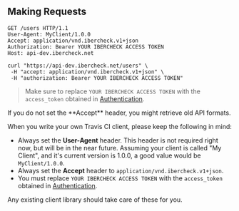 ## Making Requests

``` http
GET /users HTTP/1.1
User-Agent: MyClient/1.0.0
Accept: application/vnd.ibercheck.v1+json
Authorization: Bearer YOUR IBERCHECK ACCESS TOKEN
Host: api-dev.ibercheck.net
```

```shell
curl "https://api-dev.ibercheck.net/users" \
 -H "accept: application/vnd.ibercheck.v1+json" \
 -H "authorization: Bearer YOUR IBERCHECK ACCESS TOKEN"
```

> Make sure to replace `YOUR IBERCHECK ACCESS TOKEN` with the `access_token` obtained in [Authentication](#authentication).

<aside class="warning">
  If you do not set the **Accept** header, you might retrieve old API formats.
</aside>

When you write your own Travis CI client, please keep the following in mind:

* Always set the **User-Agent** header. This header is not required right now, but will be in the near future.
  Assuming your client is called "My Client", and it's current version is 1.0.0, a good value would be `MyClient/1.0.0`.
* Always set the **Accept** header to `application/vnd.ibercheck.v1+json`.
* You must replace `YOUR IBERCHECK ACCESS TOKEN` with the `access_token` obtained in [Authentication](#authentication). 

Any existing client library should take care of these for you.
